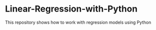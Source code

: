 # Linear-Regression-with-Python

This repository shows how to work with regression models using Python
